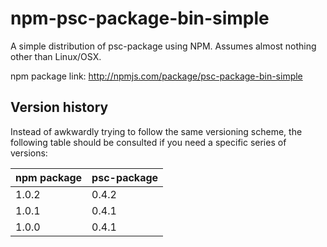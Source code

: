 # npm-psc-package-bin-simple

A simple distribution of psc-package using NPM. Assumes almost nothing other than Linux/OSX.

npm package link: <http://npmjs.com/package/psc-package-bin-simple>

## Version history

Instead of awkwardly trying to follow the same versioning scheme, the following table should be consulted if you need a specific series of versions:

| npm package | psc-package |
| ----------- | ----------- |
| 1.0.2       | 0.4.2       |
| 1.0.1       | 0.4.1       |
| 1.0.0       | 0.4.1       |
